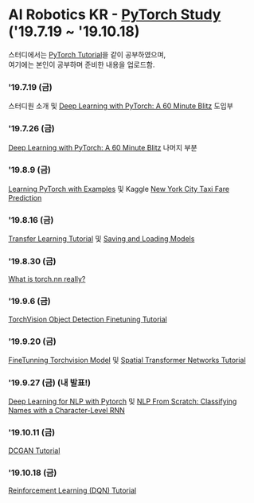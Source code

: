 # AI Robotics KR - [PyTorch Study](https://github.com/ai-robotics-kr/pytorch_study) ('19.7.19 ~ '19.10.18)

스터디에서는 [PyTorch Tutorial](https://pytorch.org/tutorials/)을 같이 공부하였으며,<br>
여기에는 본인이 공부하며 준비한 내용을 업로드함.

### '19.7.19 (금)

스터디원 소개 및 [Deep Learning with PyTorch: A 60 Minute Blitz](https://pytorch.org/tutorials/beginner/deep_learning_60min_blitz.html) 도입부


### '19.7.26 (금)

[Deep Learning with PyTorch: A 60 Minute Blitz](https://pytorch.org/tutorials/beginner/deep_learning_60min_blitz.html) 나머지 부분


### '19.8.9 (금)

[Learning PyTorch with Examples](https://pytorch.org/tutorials/beginner/pytorch_with_examples.html) 및 Kaggle [New York City Taxi Fare Prediction](https://www.kaggle.com/c/new-york-city-taxi-fare-prediction) 


### '19.8.16 (금)

[Transfer Learning Tutorial](https://pytorch.org/tutorials/beginner/transfer_learning_tutorial.html) 및 [Saving and Loading Models](https://pytorch.org/tutorials/beginner/saving_loading_models.html) 



### '19.8.30 (금)

[What is torch.nn really?](https://pytorch.org/tutorials/beginner/nn_tutorial.html) 



### '19.9.6 (금)

[TorchVision Object Detection Finetuning Tutorial](https://pytorch.org/tutorials/intermediate/torchvision_tutorial.html) 



### '19.9.20 (금)

[FineTunning Torchvision Model](https://pytorch.org/tutorials/beginner/finetuning_torchvision_models_tutorial.html) 및 [Spatial Transformer Networks Tutorial](https://pytorch.org/tutorials/intermediate/spatial_transformer_tutorial.html)



### '19.9.27 (금) (내 발표!)

[Deep Learning for NLP with Pytorch](https://pytorch.org/tutorials/beginner/deep_learning_nlp_tutorial.html) 및 [NLP From Scratch: Classifying Names with a Character-Level RNN](https://pytorch.org/tutorials/intermediate/char_rnn_classification_tutorial.html)



### '19.10.11 (금)

[DCGAN Tutorial](https://pytorch.org/tutorials/beginner/dcgan_faces_tutorial.html)


### '19.10.18 (금)

[Reinforcement Learning (DQN) Tutorial](https://pytorch.org/tutorials/intermediate/reinforcement_q_learning.html)

